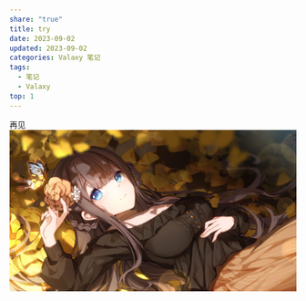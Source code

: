 ```yaml
---
share: "true"
title: try
date: 2023-09-02
updated: 2023-09-02
categories: Valaxy 笔记
tags:
  - 笔记
  - Valaxy
top: 1
---
```

再见
![](../../source/images/236330202e3f44c4b584125dc92cf9b3.jpg)